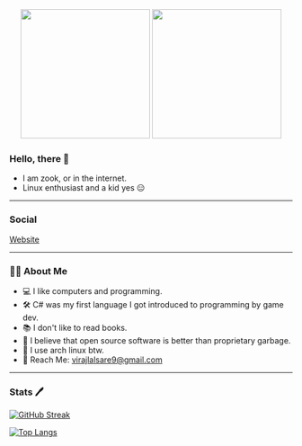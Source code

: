 <div align="center">
  <img src="https://68.media.tumblr.com/4a99bd0463ccda299873ab0e426c0aaa/tumblr_oe2eunVAFv1tqhb9uo1_540.gif" width=230 />
  <img src="https://i.pinimg.com/originals/ee/6e/d5/ee6ed5945d444fb5046149386acec4c8.gif" width=230 />
</div>

### Hello, there 👋
  
- I am zook, or in the internet.
- Linux enthusiast and a kid yes 😑
  
---

### Social
<a href="https://zook780.github.io/Website">Website</a>

---

### 👨‍💻 About Me
- 💻 I like computers and programming.</li>
- 🛠️ C# was my first language I got introduced to programming by game dev. </li>
- 📚 I don't like to read books.</li>
- 🧠 I believe that open source software is better than proprietary garbage. </li>
- 🐧 I use arch linux btw.
- 📨 Reach Me: virajlalsare9@gmail.com</li>

---

### Stats 🖊

[![GitHub Streak](http://github-readme-streak-stats.herokuapp.com?user=Zook780&theme=dark&background=000000)](https://git.io/streak-stats)

[![Top Langs](https://github-readme-stats.vercel.app/api/top-langs/?username=Zook780&layout=compact&theme=vision-friendly-dark)](https://github.com/anuraghazra/github-readme-stats)
